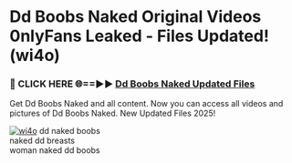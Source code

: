 # Dd Boobs Naked Original Videos 0nlyFans Leaked - Files Updated! (wi4o)

<h3>🔴 CLICK HERE 🌐==►► <a href="https://tinyurl.com/up5wt9bj" rel="nofollow">Dd Boobs Naked Updated Files</a></h3>

Get Dd Boobs Naked and all content. Now you can access all videos and pictures of Dd Boobs Naked. New Updated Files 2025!

[![wi4o](https://i.imgur.com/ABiUzMV.gif)](https://tinyurl.com/up5wt9bj)
dd naked boobs<br>
naked dd breasts<br>
woman naked dd boobs